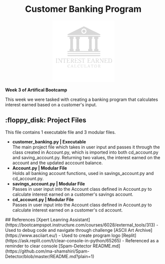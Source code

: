 <h1 align="center"> Customer Banking Program</h1>
<p align="center">
<img src="bankingLogo.gif" width="200" height="200">
</p>
<p> <b>Week 3 of Artifical Bootcamp</b></p>
<p>This week we were tasked with creating a banking program that calculates interest earned based on a customer's input.</p>
<h2> :floppy_disk: Project Files </h2>

<p> This file contains 1 executable file and 3 modular files. </p>

<ul>
    <li><b>customer_banking.py | Executable </b></li>   
    The main project file which takes in user input and passes it through the class created in Account.py, which is imported into both cd_account.py and saving_account.py. Returning two values, the interest earned on the account and the updated acccount balance.
    <li><b>Account.py | Modular File</b></li>    
    Holds all banking account functions, used in savings_account.py and cd_account.py.
    <li><b>savings_account.py | Modular File</b></li> 
    Passes in user input into the Account class defined in Account.py to calculate interest earned on a customer's savings account.
    <li><b>cd_account.py | Modular File</b></li> Passes in user input into the Account class defined in Account.py to calculate interest earned on a customer's cd account.
</ul>
## References
[Xpert Leanring Assistant](https://bootcampspot.instructure.com/courses/6028/external_tools/313) - Used to debug code and navigate through challenge    
[ASCII Art Archive](https://www.asciiart.eu/) - Used to create program logo    
[Replit](https://ask.replit.com/t/clear-console-in-python/65265) - Referenced as a reminder to clear console
[Spam-Detector README.md](https://github.com/ma-shamshiri/Spam-Detector/blob/master/README.md?plain=1)
